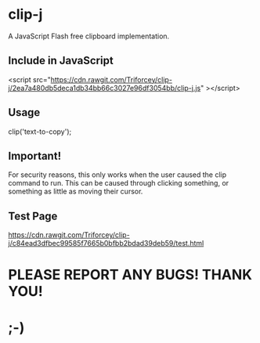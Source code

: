 # clip-j
A JavaScript Flash free clipboard implementation.
## Include in JavaScript
&lt;script src="https://cdn.rawgit.com/Triforcey/clip-j/2ea7a480db5deca1db34bb66c3027e96df3054bb/clip-j.js" &gt;&lt;/script&gt;
## Usage
clip('text-to-copy');
## Important!
For security reasons, this only works when the user caused the clip command to run. This can be caused through clicking something, or something as little as moving their cursor.
## Test Page
https://cdn.rawgit.com/Triforcey/clip-j/c84ead3dfbec99585f7665b0bfbb2bdad39deb59/test.html
# PLEASE REPORT ANY BUGS! THANK YOU!
# ;-)

